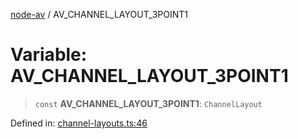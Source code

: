 [node-av](../globals.md) / AV\_CHANNEL\_LAYOUT\_3POINT1

# Variable: AV\_CHANNEL\_LAYOUT\_3POINT1

> `const` **AV\_CHANNEL\_LAYOUT\_3POINT1**: `ChannelLayout`

Defined in: [channel-layouts.ts:46](https://github.com/seydx/av/blob/f8631fc881b394300b1479f511d55cf1c370a87f/src/constants/channel-layouts.ts#L46)
